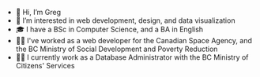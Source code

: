 - 👋 Hi, I’m Greg
- 👀 I’m interested in web development, design, and data visualization
- 🎓 I have a BSc in Computer Science, and a BA in English
- 👨‍💼 I've worked as a web developer for the Canadian Space Agency, and the BC Ministry of Social Development and Poverty Reduction
- 🧑‍💻 I currently work as a Database Administrator with the BC Ministry of Citizens' Services
